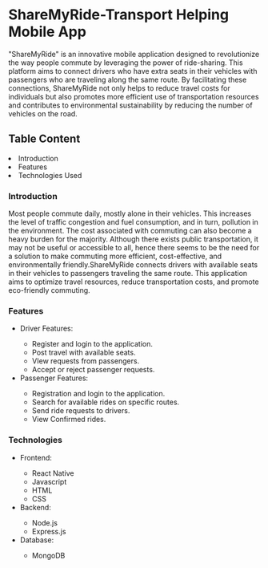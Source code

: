 # ShareMyRide-Transport Helping Mobile App
<p>"ShareMyRide" is an innovative mobile application designed to revolutionize the way people commute by leveraging the power of ride-sharing.
This platform aims to connect drivers who have extra seats in their vehicles with passengers who are traveling along the same route.
By facilitating these connections, ShareMyRide not only helps to reduce travel costs for individuals but also promotes 
more efficient use of transportation resources and contributes to environmental sustainability by reducing the number of vehicles on the road.</p>

<h2>Table Content</h2>
<li>Introduction</li>
<li>Features</li>
<li>Technologies Used</li>


<h3>Introduction</h3>
<p>Most people commute daily, mostly alone in their vehicles. This increases the level of traffic congestion and fuel consumption, 
and in turn, pollution in the environment. The cost associated with commuting can also become a heavy burden for the majority. Although there exists public transportation, it may not be useful or accessible to all, hence there seems to be the need for a solution 
to make commuting more efficient, cost-effective, and environmentally friendly.ShareMyRide connects drivers with available seats in their vehicles to passengers traveling the same route. This application aims to optimize travel resources, reduce transportation costs, and promote eco-friendly commuting.</p>

<h3>Features</h3>
<ul>
<li>Driver Features:</li>
  <ul>
  <li>Register and login to the application.</li>
  <li>Post travel with available seats.</li>
  <li>VIew requests from passengers.</li>
  <li>Accept or reject passenger requests.</li></ul>
<li>Passenger Features:</li>
  <ul>
    <li>Registration and login to the application.</li>
    <li>Search for available rides on specific routes.</li>
    <li>Send ride requests to drivers.</li>
    <li>View Confirmed rides.</li></ul>
</ul>
<h3>Technologies</h3>
<ul>
  <li>Frontend:</li>
<ul>
  <li>React Native</li>
  <li>Javascript</li>
  <li>HTML</li>
  <li>CSS</li>
</ul>
  <li>Backend:</li>
  <ul>
    <li>Node.js</li>
    <li>Express.js</li>
</ul>
<li>Database:</li>
<ul>
  <li>MongoDB</li>
</ul></ul>


